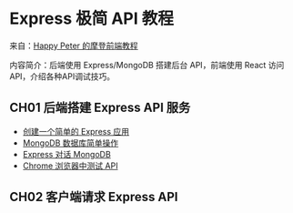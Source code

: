 # Express 极简 API 教程

来自：[Happy Peter 的摩登前端教程](http://haoqicat.com/react-express-api)

内容简介：后端使用 Express/MongoDB 搭建后台 API，前端使用 React 访问API，介绍各种API调试技巧。

## CH01 后端搭建 Express API 服务

- [创建一个简单的 Express 应用](http://haoqicat.com/react-express-api/1-basic-express)
- [MongoDB 数据库简单操作](http://haoqicat.com/react-express-api/2-mongodb)
- [Express 对话 MongoDB](http://haoqicat.com/react-express-api/3-mongoose)
- [Chrome 浏览器中测试 API](http://haoqicat.com/react-express-api/4-api)

## CH02 客户端请求 Express API
